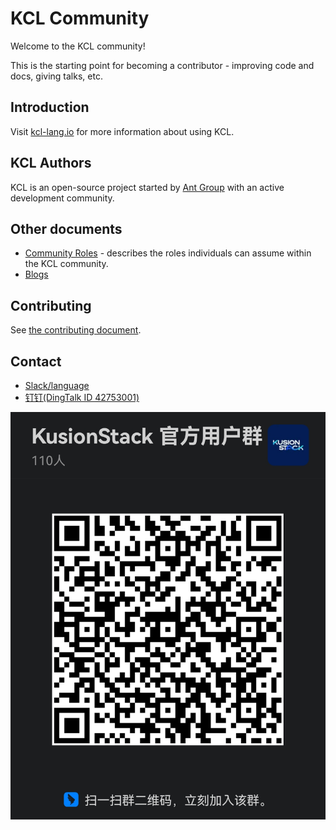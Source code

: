 # KCL Community

Welcome to the KCL community!

This is the starting point for becoming a contributor - improving code and docs, giving talks, etc.

## Introduction

Visit [kcl-lang.io](https://kcl-lang.io) for more information about using KCL.

## KCL Authors

KCL is an open-source project started by [Ant Group](https://www.antgroup.com/) with an active development community.

## Other documents

- [Community Roles](ROLES.md) - describes the roles individuals can assume within the KCL community.
- [Blogs](https://kcl-lang.io/blog)

## Contributing

See [the contributing document](CONTRIBUTING.md).

## Contact

- [Slack/language](https://join.slack.com/t/KCL/shared_invite/zt-19lqcc3a9-_kTNwagaT5qwBE~my5Lnxg)
- [钉钉(DingTalk ID 42753001)](https://h5.dingtalk.com/circle/healthCheckin.html?cbdbhh=qwertyuiop&dtaction=os&4ebe6=d3d59&corpId=ding707e3346ab188ded2040d0a6270bd858)

![ding-talk](dingding-talk.jpg)
